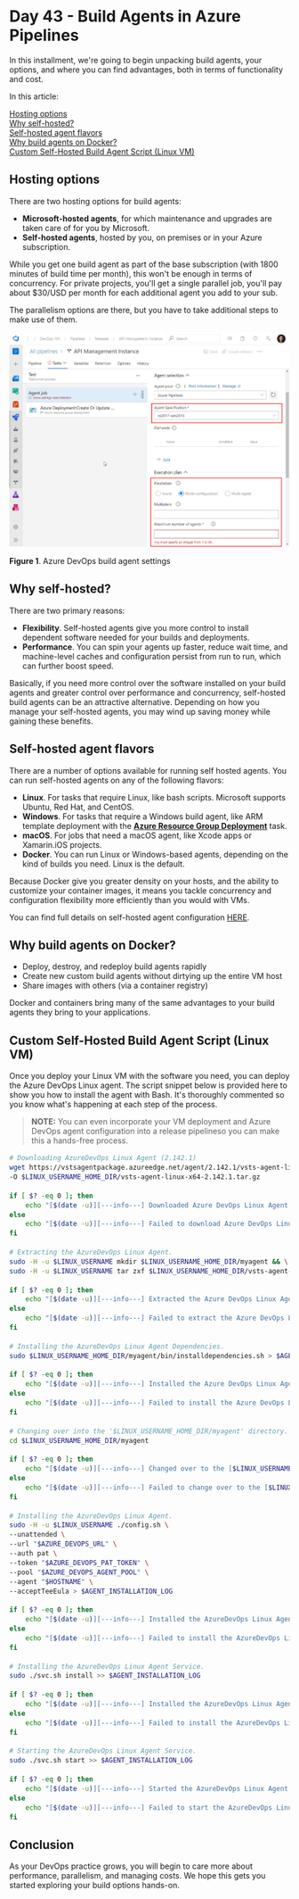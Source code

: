 # Day 43 - Build Agents in Azure Pipelines

In this installment, we're going to begin unpacking build agents, your options, and where you can find advantages, both in terms of functionality and cost.

In this article:

[Hosting options](#hosting-options) </br>
[Why self-hosted?](#why-self-hosted) </br>
[Self-hosted agent flavors](#Self-hosted-agent-flavors) </br>
[Why build agents on Docker?](#why-build-agents-on-docker) </br>
[Custom Self-Hosted Build Agent Script (Linux VM)](#custom-self-hosted-build-agent-script-linux-vm) </br>

## Hosting options

There are two hosting options for build agents:

- **Microsoft-hosted agents**, for which maintenance and upgrades are taken care of for you by Microsoft.
- **Self-hosted agents**, hosted by you, on premises or in your Azure subscription.

While you get one build agent as part of the base subscription (with 1800 minutes of build time per month), this won't be enough in terms of concurrency. For private projects, you'll get a single parallel job, you'll pay about $30/USD per month for each additional agent you add to your sub.

The parallelism options are there, but you have to take additional steps to make use of them.

![001](../images/day43/fig1.agt.settings.jpg)

**Figure 1**. Azure DevOps build agent settings

## Why self-hosted?

There are two primary reasons:

- **Flexibility**. Self-hosted agents give you more control to install dependent software needed for your builds and deployments.
- **Performance**. You can spin your agents up faster, reduce wait time, and machine-level caches and configuration persist from run to run, which can further boost speed.

Basically, if you need more control over the software installed on your build agents and greater control over performance and concurrency, self-hosted build agents can be an attractive alternative. Depending on how you manage your self-hosted agents, you may wind up saving money while gaining these benefits.

## Self-hosted agent flavors

There are a number of options available for running self hosted agents. You can run self-hosted agents on any of the following flavors:

- **Linux**. For tasks that require Linux, like bash scripts. Microsoft supports Ubuntu, Red Hat, and CentOS.
- **Windows**. For tasks that require a Windows build agent, like ARM template deployment with the [**Azure Resource Group Deployment**](https://docs.microsoft.com/en-us/azure/devops/pipelines/tasks/deploy/azure-resource-group-deployment?view=azure-devops#arguments) task.
- **macOS**. For jobs that need a macOS agent, like Xcode apps or Xamarin.iOS projects.
- **Docker**. You can run Linux or Windows-based agents, depending on the kind of builds you need. Linux is the default.

Because Docker give you greater density on your hosts, and the ability to customize your container images, it means you tackle concurrency and configuration flexibility more efficiently than you would with VMs.

You can find full details on self-hosted agent configuration [HERE](https://docs.microsoft.com/en-us/azure/devops/pipelines/agents/v2-linux?view=azure-devops).

## Why build agents on Docker?

- Deploy, destroy, and redeploy build agents rapidly
- Create new custom build agents without dirtying up the entire VM host
- Share images with others (via a container registry)

Docker and containers bring many of the same advantages to your build agents they bring to your applications.

## Custom Self-Hosted Build Agent Script (Linux VM)

Once you deploy your Linux VM with the software you need, you can deploy the Azure DevOps Linux agent. The script snippet below is provided here to show you how to install the agent with Bash. It's thoroughly commented so you know what's happening at each step of the process.

> **NOTE:** You can even incorporate your VM deployment and Azure DevOps agent configuration into a release pipelineso you can make this a hands-free process.

``` Bash
# Downloading AzureDevOps Linux Agent (2.142.1)
wget https://vstsagentpackage.azureedge.net/agent/2.142.1/vsts-agent-linux-x64-2.142.1.tar.gz \
-O $LINUX_USERNAME_HOME_DIR/vsts-agent-linux-x64-2.142.1.tar.gz

if [ $? -eq 0 ]; then
    echo "[$(date -u)][---info---] Downloaded Azure DevOps Linux Agent (2.142.1)." >> $CONFIG_AGENT_STATUS_LOG
else
    echo "[$(date -u)][---info---] Failed to download Azure DevOps Linux Agent (2.142.1)." >> $CONFIG_AGENT_STATUS_LOG
fi

# Extracting the AzureDevOps Linux Agent.
sudo -H -u $LINUX_USERNAME mkdir $LINUX_USERNAME_HOME_DIR/myagent && \
sudo -H -u $LINUX_USERNAME tar zxf $LINUX_USERNAME_HOME_DIR/vsts-agent-linux-x64-2.142.1.tar.gz -C $LINUX_USERNAME_HOME_DIR/myagent > $AGENT_INSTALLATION_LOG

if [ $? -eq 0 ]; then
    echo "[$(date -u)][---info---] Extracted the Azure DevOps Linux Agent to [$LINUX_USERNAME_HOME_DIR/myagent]." >> $CONFIG_AGENT_STATUS_LOG
else
    echo "[$(date -u)][---info---] Failed to extract the Azure DevOps Linux Agent to [$LINUX_USERNAME_HOME_DIR/myagent]." >> $CONFIG_AGENT_STATUS_LOG
fi

# Installing the AzureDevOps Linux Agent Dependencies.
sudo $LINUX_USERNAME_HOME_DIR/myagent/bin/installdependencies.sh > $AGENT_INSTALLATION_LOG

if [ $? -eq 0 ]; then
    echo "[$(date -u)][---info---] Installed the Azure DevOps Linux Agent Dependencies." >> $CONFIG_AGENT_STATUS_LOG
else
    echo "[$(date -u)][---info---] Failed to install the Azure DevOps Linux Agent Dependencies." >> $CONFIG_AGENT_STATUS_LOG
fi

# Changing over into the '$LINUX_USERNAME_HOME_DIR/myagent' directory.
cd $LINUX_USERNAME_HOME_DIR/myagent

if [ $? -eq 0 ]; then
    echo "[$(date -u)][---info---] Changed over to the [$LINUX_USERNAME_HOME_DIR/myagent] directory." >> $CONFIG_AGENT_STATUS_LOG
else
    echo "[$(date -u)][---info---] Failed to change over to the [$LINUX_USERNAME_HOME_DIR/myagent] directory." >> $CONFIG_AGENT_STATUS_LOG
fi

# Installing the AzureDevOps Linux Agent. 
sudo -H -u $LINUX_USERNAME ./config.sh \
--unattended \
--url "$AZURE_DEVOPS_URL" \
--auth pat \
--token "$AZURE_DEVOPS_PAT_TOKEN" \
--pool "$AZURE_DEVOPS_AGENT_POOL" \
--agent "$HOSTNAME" \
--acceptTeeEula > $AGENT_INSTALLATION_LOG

if [ $? -eq 0 ]; then
    echo "[$(date -u)][---info---] Installed the AzureDevOps Linux Agent" >> $CONFIG_AGENT_STATUS_LOG
else
    echo "[$(date -u)][---info---] Failed to install the AzureDevOps Linux Agent." >> $CONFIG_AGENT_STATUS_LOG
fi

# Installing the AzureDevOps Linux Agent Service. 
sudo ./svc.sh install >> $AGENT_INSTALLATION_LOG

if [ $? -eq 0 ]; then
    echo "[$(date -u)][---info---] Installed the AzureDevOps Linux Agent Service." >> $CONFIG_AGENT_STATUS_LOG
else
    echo "[$(date -u)][---info---] Failed to install the AzureDevOps Linux Agent Service." >> $CONFIG_AGENT_STATUS_LOG
fi

# Starting the AzureDevOps Linux Agent Service. 
sudo ./svc.sh start >> $AGENT_INSTALLATION_LOG

if [ $? -eq 0 ]; then
    echo "[$(date -u)][---info---] Started the AzureDevOps Linux Agent Service." >> $CONFIG_AGENT_STATUS_LOG
else
    echo "[$(date -u)][---info---] Failed to start the AzureDevOps Linux Agent Service." >> $CONFIG_AGENT_STATUS_LOG
fi
```

## Conclusion

As your DevOps practice grows, you will begin to care more about performance, parallelism, and managing costs. We hope this gets you started exploring your build options hands-on.
